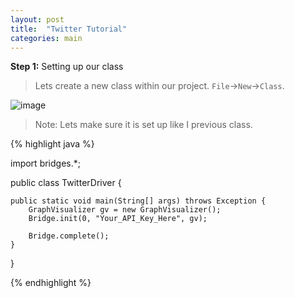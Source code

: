 ```yaml
---
layout: post
title:  "Twitter Tutorial"
categories: main
---
```


**Step 1:** Setting up our class

> Lets create a new class within our project. `File`->`New`->`Class`.

![image]()

> Note: Lets make sure it is set up like I previous class.

{% highlight java  %}

import bridges.*;

public class TwitterDriver {

	public static void main(String[] args) throws Exception {
		GraphVisualizer gv = new GraphVisualizer();
		Bridge.init(0, "Your_API_Key_Here", gv);
		
		Bridge.complete();
	}
}

{% endhighlight %}


